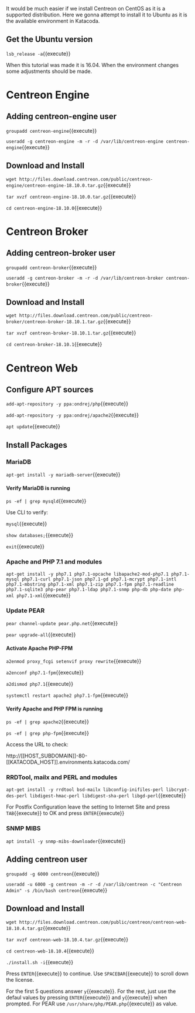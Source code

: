 It would be much easier if we install Centreon on CentOS as it is a supported distribution. Here we gonna attempt to install it to Ubuntu as it is the available environment in Katacoda.

## Get the Ubuntu version
`lsb_release -a`{{execute}}

When this tutorial was made it is 16.04. When the environment changes some adjustments should be made.

# Centreon Engine

## Adding centreon-engine user

`groupadd centreon-engine`{{execute}}

`useradd -g centreon-engine -m -r -d /var/lib/centreon-engine centreon-engine`{{execute}}

## Download and Install

`wget http://files.download.centreon.com/public/centreon-engine/centreon-engine-18.10.0.tar.gz`{{execute}}

`tar xvzf centreon-engine-18.10.0.tar.gz`{{execute}}

`cd centreon-engine-18.10.0`{{execute}}

# Centreon Broker

## Adding centreon-broker user

`groupadd centreon-broker`{{execute}}

`useradd -g centreon-broker -m -r -d /var/lib/centreon-broker centreon-broker`{{execute}}

## Download and Install

`wget http://files.download.centreon.com/public/centreon-broker/centreon-broker-18.10.1.tar.gz`{{execute}}

`tar xvzf centreon-broker-18.10.1.tar.gz`{{execute}}

`cd centreon-broker-18.10.1`{{execute}}

# Centreon Web

## Configure APT sources 

`add-apt-repository -y ppa:ondrej/php`{{execute}}

`add-apt-repository -y ppa:ondrej/apache2`{{execute}}

`apt update`{{execute}}

## Install Packages

### MariaDB

`apt-get install -y mariadb-server`{{execute}}

#### Verify MariaDB is running

`ps -ef | grep mysqld`{{execute}}

Use CLI to verify:

`mysql`{{execute}}

`show databases;`{{execute}}

`exit`{{execute}}

### Apache and PHP 7.1 and modules

`apt-get install -y php7.1 php7.1-opcache libapache2-mod-php7.1 php7.1-mysql php7.1-curl php7.1-json php7.1-gd php7.1-mcrypt php7.1-intl php7.1-mbstring php7.1-xml php7.1-zip php7.1-fpm php7.1-readline php7.1-sqlite3 php-pear php7.1-ldap php7.1-snmp php-db php-date php-xml php7.1-xml`{{execute}}

### Update PEAR

`pear channel-update pear.php.net`{{execute}}

`pear upgrade-all`{{execute}}

#### Activate Apache PHP-FPM 

`a2enmod proxy_fcgi setenvif proxy rewrite`{{execute}}

`a2enconf php7.1-fpm`{{execute}}

`a2dismod php7.1`{{execute}}

`systemctl restart apache2 php7.1-fpm`{{execute}}

#### Verify Apache and PHP FPM is running

`ps -ef | grep apache2`{{execute}}

`ps -ef | grep php-fpm`{{execute}}

Access the URL to check:

http://[[HOST_SUBDOMAIN]]-80-[[KATACODA_HOST]].environments.katacoda.com/

### RRDTool, mailx and PERL and modules

`apt-get install -y rrdtool bsd-mailx libconfig-inifiles-perl libcrypt-des-perl libdigest-hmac-perl libdigest-sha-perl libgd-perl`{{execute}}

For Postfix Configuration leave the setting to Internet Site and press `TAB`{{execute}} to OK and press `ENTER`{{execute}}

### SNMP MIBS

`apt install -y snmp-mibs-downloader`{{execute}}

## Adding centreon user

`groupadd -g 6000 centreon`{{execute}}

`useradd -u 6000 -g centreon -m -r -d /var/lib/centreon -c "Centreon Admin" -s /bin/bash centreon`{{execute}}

## Download and Install

`wget http://files.download.centreon.com/public/centreon/centreon-web-18.10.4.tar.gz`{{execute}}

`tar xvzf centreon-web-18.10.4.tar.gz`{{execute}}

`cd centreon-web-18.10.4`{{execute}}

`./install.sh -i`{{execute}}

Press `ENTER`{{execute}} to continue. Use `SPACEBAR`{{execute}} to scroll down the license.

For the first 5 questions answer `y`{{execute}}. For the rest, just use the defaul values by pressing `ENTER`{{execute}} and `y`{{execute}} when prompted. For PEAR use `/usr/share/php/PEAR.php`{{execute}} as value.
